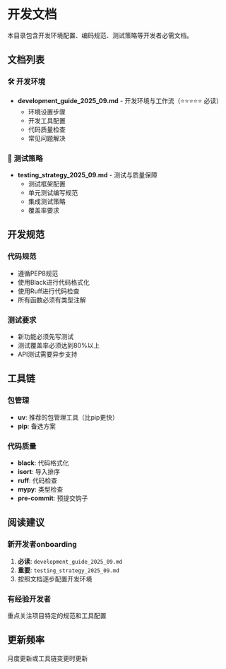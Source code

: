# 开发文档

本目录包含开发环境配置、编码规范、测试策略等开发者必需文档。

## 文档列表

### 🛠️ 开发环境
- **development_guide_2025_09.md** - 开发环境与工作流（⭐⭐⭐⭐⭐ 必读）
  - 环境设置步骤
  - 开发工具配置
  - 代码质量检查
  - 常见问题解决

### 🧪 测试策略
- **testing_strategy_2025_09.md** - 测试与质量保障
  - 测试框架配置
  - 单元测试编写规范
  - 集成测试策略
  - 覆盖率要求

## 开发规范

### 代码规范
- 遵循PEP8规范
- 使用Black进行代码格式化
- 使用Ruff进行代码检查
- 所有函数必须有类型注解

### 测试要求
- 新功能必须先写测试
- 测试覆盖率必须达到80%以上
- API测试需要异步支持

## 工具链

### 包管理
- **uv**: 推荐的包管理工具（比pip更快）
- **pip**: 备选方案

### 代码质量
- **black**: 代码格式化
- **isort**: 导入排序
- **ruff**: 代码检查
- **mypy**: 类型检查
- **pre-commit**: 预提交钩子

## 阅读建议

### 新开发者onboarding
1. **必读**: `development_guide_2025_09.md`
2. **重要**: `testing_strategy_2025_09.md`
3. 按照文档逐步配置开发环境

### 有经验开发者
重点关注项目特定的规范和工具配置

## 更新频率
月度更新或工具链变更时更新